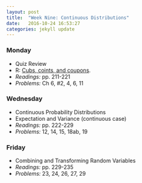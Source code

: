 ```yaml
---
layout: post
title:  "Week Nine: Continuous Distributions"
date:   2016-10-24 16:53:27
categories: jekyll update
---
```


### Monday  
- Quiz Review
- R: <a href = "{{ site.baseurl }}/assets/week-09/quiz-sim-and-coupon.html" target = "_blank">Cubs, coints, and coupons</a>.
- *Readings:* pp. 211-221
- *Problems:* Ch 6, #2, 4, 6, 11

### Wednesday 
- Continuous Probability Distributions
- Expectation and Variance (continuous case)
- *Readings:* pp. 222-229
- *Problems:* 12, 14, 15, 18ab, 19

### Friday  
- Combining and Transforming Random Variables
- *Readings:* pp. 229-235
- *Problems:* 23, 24, 26, 27, 29
